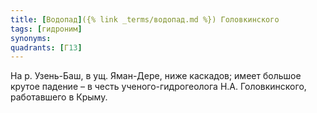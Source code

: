 ```yaml
---
title: [Водопад]({% link _terms/водопад.md %}) Головкинского
tags: [гидроним]
synonyms:
quadrants: [Г13]
---
```


На р. Узень-Баш, в ущ. Яман-Дере, ниже каскадов; имеет большое крутое падение –
в честь ученого-гидрогеолога Н.А. Головкинского, работавшего в Крыму.
